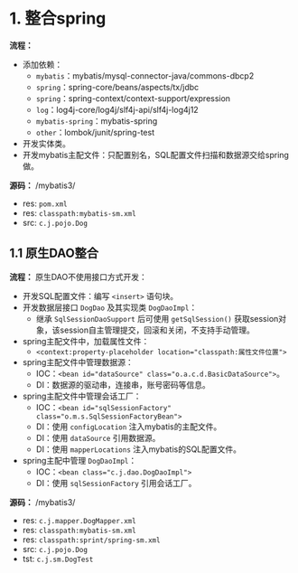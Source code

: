 # 1. 整合spring

**流程：**
- 添加依赖：
    - `mybatis`：mybatis/mysql-connector-java/commons-dbcp2
    - `spring`：spring-core/beans/aspects/tx/jdbc
    - `spring`：spring-context/context-support/expression
    - `log`：log4j-core/log4j/slf4j-api/slf4j-log4j12
    - `mybatis-spring`：mybatis-spring
    - `other`：lombok/junit/spring-test
- 开发实体类。
- 开发mybatis主配文件：只配置别名，SQL配置文件扫描和数据源交给spring做。

**源码：** /mybatis3/
- res: `pom.xml`
- res: `classpath:mybatis-sm.xml`
- src: `c.j.pojo.Dog`

## 1.1 原生DAO整合

**流程：** 原生DAO不使用接口方式开发：
- 开发SQL配置文件：编写 `<insert>` 语句块。
- 开发数据层接口 `DogDao` 及其实现类 `DogDaoImpl`：
    - 继承 `SqlSessionDaoSupport` 后可使用 `getSqlSession()` 获取session对象，该session自主管理提交，回滚和关闭，不支持手动管理。
- spring主配文件中，加载属性文件：
    - `<context:property-placeholder location="classpath:属性文件位置">`
- spring主配文件中管理数据源：
    - IOC：`<bean id="dataSource" class="o.a.c.d.BasicDataSource">`。
    - DI：数据源的驱动串，连接串，账号密码等信息。
- spring主配文件中管理会话工厂：
    - IOC：`<bean id="sqlSessionFactory" class="o.m.s.SqlSessionFactoryBean">`
    - DI：使用 `configLocation` 注入mybatis的主配文件。
    - DI：使用 `dataSource` 引用数据源。
    - DI：使用 `mapperLocations` 注入mybatis的SQL配置文件。
- spring主配中管理 `DogDaoImpl`：
    - IOC：`<bean class="c.j.dao.DogDaoImpl">`
    - DI：使用 `sqlSessionFactory` 引用会话工厂。

**源码：** /mybatis3/
- res: `c.j.mapper.DogMapper.xml`
- res: `classpath:mybatis-sm.xml`
- res: `classpath:sprint/spring-sm.xml`
- src: `c.j.pojo.Dog`
- tst: `c.j.sm.DogTest`